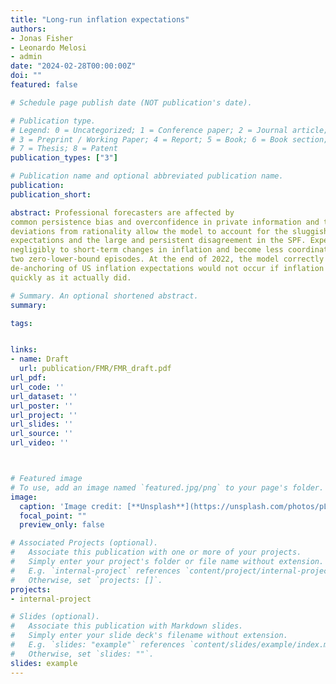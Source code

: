 ```yaml
---
title: "Long-run inflation expectations"
authors: 
- Jonas Fisher
- Leonardo Melosi
- admin
date: "2024-02-28T00:00:00Z"
doi: ""
featured: false

# Schedule page publish date (NOT publication's date).

# Publication type.
# Legend: 0 = Uncategorized; 1 = Conference paper; 2 = Journal article;
# 3 = Preprint / Working Paper; 4 = Report; 5 = Book; 6 = Book section;
# 7 = Thesis; 8 = Patent
publication_types: ["3"]

# Publication name and optional abbreviated publication name.
publication: 
publication_short: 

abstract: Professional forecasters are affected by
common persistence bias and overconfidence in private information and these two
deviations from rationality allow the model to account for the sluggish dynamics of
expectations and the large and persistent disagreement in the SPF. Expectations respond
negligibly to short-term changes in inflation and become less coordinated during the
two zero-lower-bound episodes. At the end of 2022, the model correctly predicts that
de-anchoring of US inflation expectations would not occur if inflation fell in 2023 as
quickly as it actually did. 

# Summary. An optional shortened abstract.
summary: 

tags: 


links: 
- name: Draft
  url: publication/FMR/FMR_draft.pdf
url_pdf: 
url_code: ''
url_dataset: ''
url_poster: ''
url_project: ''
url_slides: ''
url_source: ''
url_video: ''



# Featured image
# To use, add an image named `featured.jpg/png` to your page's folder. 
image:
  caption: 'Image credit: [**Unsplash**](https://unsplash.com/photos/pLCdAaMFLTE)'
  focal_point: ""
  preview_only: false

# Associated Projects (optional).
#   Associate this publication with one or more of your projects.
#   Simply enter your project's folder or file name without extension.
#   E.g. `internal-project` references `content/project/internal-project/index.md`.
#   Otherwise, set `projects: []`.
projects:
- internal-project

# Slides (optional).
#   Associate this publication with Markdown slides.
#   Simply enter your slide deck's filename without extension.
#   E.g. `slides: "example"` references `content/slides/example/index.md`.
#   Otherwise, set `slides: ""`.
slides: example
---
```

